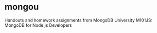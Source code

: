 mongou
======

Handouts and homework assignments from MongoDB University M101JS: MongoDB for Node.js Developers